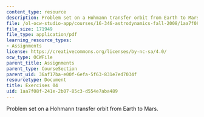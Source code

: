 ```yaml
---
content_type: resource
description: Problem set on a Hohmann transfer orbit from Earth to Mars.
file: /ol-ocw-studio-app/courses/16-346-astrodynamics-fall-2008/1aa7f08f241e2b0785c3d554e7aba489_ex_04.pdf
file_size: 171949
file_type: application/pdf
learning_resource_types:
- Assignments
license: https://creativecommons.org/licenses/by-nc-sa/4.0/
ocw_type: OCWFile
parent_title: Assignments
parent_type: CourseSection
parent_uid: 36af17ba-e00f-6efa-5f63-831e7ed7034f
resourcetype: Document
title: Exercises 04
uid: 1aa7f08f-241e-2b07-85c3-d554e7aba489
---
```

Problem set on a Hohmann transfer orbit from Earth to Mars.
